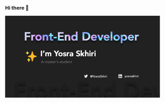 ### Hi there 👋

<!--
**YosraSkhiri/YosraSkhiri** is a ✨ _special_ ✨ repository because its `README.md` (this file) appears on your GitHub profile.

Here are some ideas to get you started:

- 🔭 I’m currently working on ...
- 🌱 I’m currently learning ...
- 👯 I’m looking to collaborate on ...
- 🤔 I’m looking for help with ...
- 💬 Ask me about ...
- 📫 How to reach me: ...
- 😄 Pronouns: ...
- ⚡ Fun fact: ...
-->
![Front-end developer, I'm Yosra Skhiri, a master's student](https://github.com/YosraSkhiri/YosraSkhiri/blob/master/Readme%20pic.png)
